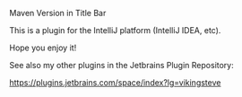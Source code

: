 Maven Version in Title Bar

This is a plugin for the IntelliJ platform (IntelliJ IDEA, etc).

Hope you enjoy it!


See also my other plugins in the Jetbrains Plugin Repository:

https://plugins.jetbrains.com/space/index?lg=vikingsteve
